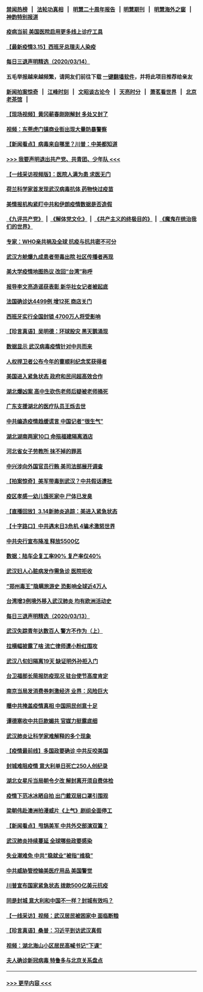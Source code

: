 #### [禁闻热榜](热点新闻.md?=0)  &nbsp;&nbsp;|&nbsp;&nbsp; [法轮功真相](https://github.com/gfw-breaker/truth/blob/master/README.md?=0) &nbsp;&nbsp;|&nbsp;&nbsp; [明慧二十周年报告](https://github.com/gfw-breaker/mh-reports/blob/master/README.md?=0) &nbsp;&nbsp;|&nbsp;&nbsp;[明慧期刊](https://github.com/gfw-breaker/mh-qikan) &nbsp;&nbsp;|&nbsp;&nbsp; [明慧海外之窗](https://github.com/gfw-breaker/mh-news/blob/master/README.md?=0) &nbsp;&nbsp;|&nbsp;&nbsp; [神韵特别报道](https://github.com/gfw-breaker/mh-news/blob/master/shenyun.md?=0)
#### [疫病当前 美国医院启用更多线上诊疗工具](../pages/nsc413/n11941300.md?t=03151302) 
#### [【最新疫情3.15】西班牙总理夫人染疫](../pages/nsc413/n11940988.md?t=03151302) 
#### [每日三退声明精选（2020/03/14）](../pages/nsc413/n11941290.md?t=03151302) 
#### 五毛举报越来越频繁，请网友们前往下载 [一键翻墙软件](https://github.com/gfw-breaker/ssr-accounts)，并将此项目推荐给亲友
#### [新闻拍案惊奇](https://github.com/gfw-breaker/banned-news/blob/master/pages/link4.md) &nbsp;&nbsp;|&nbsp;&nbsp; [江峰时刻](https://github.com/gfw-breaker/banned-news/blob/master/pages/link4.md) &nbsp;&nbsp;|&nbsp;&nbsp; [文昭谈古论今](https://github.com/gfw-breaker/banned-news/blob/master/pages/link4.md) &nbsp;&nbsp;|&nbsp;&nbsp; [天亮时分](https://github.com/gfw-breaker/banned-news/blob/master/pages/link4.md) &nbsp;&nbsp;|&nbsp;&nbsp; [萧茗看世界](https://github.com/gfw-breaker/banned-news/blob/master/pages/link4.md) &nbsp;&nbsp;|&nbsp;&nbsp; [北京老茶馆](https://github.com/gfw-breaker/banned-news/blob/master/pages/link4.md) &nbsp;&nbsp;|&nbsp;&nbsp; 
#### [【现场视频】黄冈蕲春刚刚解封 多处又封了](../pages/nsc413/n11941108.md?t=03151302) 
#### [视频：东莞虎门镇商业街出现大量防暴警察](../pages/nsc413/n11941017.md?t=03151302) 
#### [【新闻看点】病毒来自哪里？川普：中美都知道](../pages/nsc413/n11940769.md?t=03151302) 
#### [>>> 我要声明退出共产党、共青团、少年队 <<<](https://github.com/begood0513/goodnews/blob/master/quit/letter.md) 
#### [【一线采访视频版】：医院人满为患 求医无门](../pages/nsc413/n11940830.md?t=03151302) 
#### [荷兰科学家首发现武汉病毒抗体 药物快过疫苗](../pages/nsc413/n11940920.md?t=03151302) 
#### [美情报机构紧盯中共和伊朗疫情数据是否造假](../pages/nsc413/n11940875.md?t=03151302) 
#### [《九评共产党》](https://github.com/begood0513/9ping.md/blob/master/README.md) &nbsp;|&nbsp; [《解体党文化》](../../../../jtdwh.md/blob/master/README.md)  &nbsp;|&nbsp; [《共产主义的终极目的》](../../../../gczydzjmd.md/blob/master/README.md) &nbsp;|&nbsp; [《魔鬼在统治我们的世界》](../../../../mgztzwmdsj.md/blob/master/README.md) 
#### [专家：WHO亲共祸及全球 抗疫与抗共密不可分](../pages/nsc413/n11935110.md?t=03151302) 
#### [武汉方舱爆九成患者带毒出院 社区传播者再现](../pages/nsc413/n11940407.md?t=03151302) 
#### [美大学疫情地图热议 改回“台湾”称呼](../pages/nsc413/n11940365.md?t=03151302) 
#### [报导李文亮造谣获表彰 新华社女记者被起底](../pages/nsc413/n11939689.md?t=03151302) 
#### [法国确诊达4499例 增12死 商店关门](../pages/nsc413/n11940834.md?t=03151302) 
#### [西班牙实行全国封锁 4700万人将受影响](../pages/nsc413/n11940852.md?t=03151302) 
#### [【珍言真语】吴明德：环球股灾 黑天鹅涌现](../pages/nsc413/n11940772.md?t=03151302) 
#### [数据显示 武汉病毒疫情针对中共而来](../pages/nsc413/n11940697.md?t=03151302) 
#### [人权捍卫者公布今年的曹顺利纪念奖获得者](../pages/nsc413/n11940787.md?t=03151302) 
#### [美国进入紧急状态 政府和民间超高效合作](../pages/nsc413/n11940720.md?t=03151302) 
#### [湖北爆凶案 高中生砍伤老师后疑被老师捅死](../pages/nsc413/n11940645.md?t=03151302) 
#### [广东支援湖北的医疗队员王烁去世](../pages/nsc413/n11940455.md?t=03151302) 
#### [中共编造疫情趋缓谎言 中国记者“很生气”](../pages/nsc413/n11940605.md?t=03151302) 
#### [湖北湖南两家10口 命殒福建隔离酒店](../pages/nsc413/n11940419.md?t=03151302) 
#### [河北省女子劳教所 抹不掉的罪恶](../pages/nsc413/n11936074.md?t=03151302) 
#### [中兴涉向外国官员行贿 美司法部展开调查](../pages/nsc413/n11940378.md?t=03151302) 
#### [【拍案惊奇】美军带毒到武汉？中共假话遭批](../pages/nsc413/n11939240.md?t=03151302) 
#### [疫区孝感一幼儿饿死家中 尸体已发臭](../pages/nsc413/n11940124.md?t=03151302) 
#### [【直播回放】3.14新肺炎追踪：美进入紧急状态](../pages/nsc413/n11940229.md?t=03151302) 
#### [【十字路口】中共遇末日3危机 4骗术激怒世界](../pages/nsc413/n11939218.md?t=03151302) 
#### [中共央行宣布降准 释放5500亿](../pages/nsc413/n11939601.md?t=03151302) 
#### [数据：陆车企复工率90% 复产率仅40%](../pages/nsc413/n11939936.md?t=03151302) 
#### [武汉妇人心脏病发作需急诊 医院拒收](../pages/nsc413/n11939919.md?t=03151302) 
#### [“郑州毒王”隐瞒旅游史 恐影响全球近4万人](../pages/nsc413/n11940024.md?t=03151302) 
#### [台湾增3例境外移入武汉肺炎 均有欧洲活动史](../pages/nsc413/n11939939.md?t=03151302) 
#### [每日三退声明精选（2020/03/13）](../pages/nsc413/n11940013.md?t=03151302) 
#### [武汉失踪青年达数百人 警方不作为（上）](../pages/nsc413/n11939304.md?t=03151302) 
#### [拉横幅披露了啥 流亡律师遭小粉红围攻](../pages/nsc413/n11939635.md?t=03151302) 
#### [武汉八旬妇隔离19天 缺证明外孙拒入门](../pages/nsc413/n11939610.md?t=03151302) 
#### [台卫福部长简报防疫现况 驻台使节高度肯定](../pages/nsc413/n11939596.md?t=03151302) 
#### [南京当局发消费券刺激经济 业界：风险巨大](../pages/nsc413/n11939302.md?t=03151302) 
#### [曝中共掩盖疫情真相 中国网民创意十足](../pages/nsc413/n11939039.md?t=03151302) 
#### [谭德塞收中共巨款媚共 官媒力挺露底细](../pages/nsc413/n11939007.md?t=03151302) 
#### [武汉肺炎让科学家难解释的多个现象](../pages/nsc413/n11938553.md?t=03151302) 
#### [【疫情最前线】多国政要确诊 中共反咬美国](../pages/nsc413/n11938734.md?t=03151302) 
#### [封城难阻疫情 意大利单日死亡250人创纪录](../pages/nsc413/n11939185.md?t=03151302) 
#### [湖北女星斥当局朝令夕改 解封离开须自费体检](../pages/nsc413/n11938864.md?t=03151302) 
#### [疫情下范冰冰晒自拍 出门戴双层口罩引围观](../pages/nsc413/n11938952.md?t=03151302) 
#### [梁朝伟赴澳洲拍漫威片《上气》剧组全面停工](../pages/nsc413/n11938685.md?t=03151302) 
#### [【新闻看点】甩锅美军 中共外交部演双簧？](../pages/nsc413/n11938828.md?t=03151302) 
#### [武汉肺炎持续蔓延 全球哪些政要感染](../pages/nsc413/n11938672.md?t=03151302) 
#### [失业潮难免 中共“稳就业”被指“维稳”](../pages/nsc413/n11938974.md?t=03151302) 
#### [中共威胁管控输美医疗用品 美国警觉](../pages/nsc413/n11938602.md?t=03151302) 
#### [川普宣布国家紧急状态 拨款500亿美元抗疫](../pages/nsc413/n11939032.md?t=03151302) 
#### [同是封城 意大利和中国不一样？封城有效吗？](../pages/nsc413/n11938855.md?t=03151302) 
#### [【一线采访】视频：武汉居民被困家中 面临断粮](../pages/nsc413/n11938946.md?t=03151302) 
#### [【珍言真语】桑普：习近平到访武汉真假](../pages/nsc413/n11938896.md?t=03151302) 
#### [视频：湖北海山小区居民高喊书记“下课”](../pages/nsc413/n11938914.md?t=03151302) 
#### [夫人确诊新冠病毒 特鲁多与北京关系盘点](../pages/nsc413/n11938748.md?t=03151302) 

----
#### [ >>> 更早内容 <<< ](../indexes/nsc413-earlier.md)
